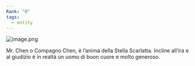 ```yaml
---
Rank: "0"
tags:
  - entity
---
```

![image.png](Image_Chen.png)

Mr. Chen o Compagno Chen, è l’anima della Stella Scarlatta. Incline all’ira e al giudizio è in realtà un uomo di buon cuore e molto generoso.